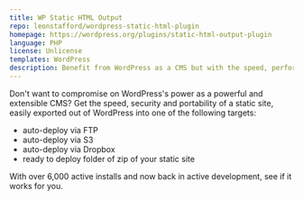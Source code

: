 ```yaml
---
title: WP Static HTML Output
repo: leonstafford/wordpress-static-html-plugin
homepage: https://wordpress.org/plugins/static-html-output-plugin
language: PHP
license: Unlicense
templates: WordPress
description: Benefit from WordPress as a CMS but with the speed, performance and portability of a static site
---
```


Don't want to compromise on WordPress's power as a powerful and extensible CMS? Get the speed, security and portability of a static site, easily exported out of WordPress into one of the following targets:

 - auto-deploy via FTP
 - auto-deploy via S3
 - auto-deploy via Dropbox
 - ready to deploy folder of zip of your static site

With over 6,000 active installs and now back in active development, see if it works for you.

